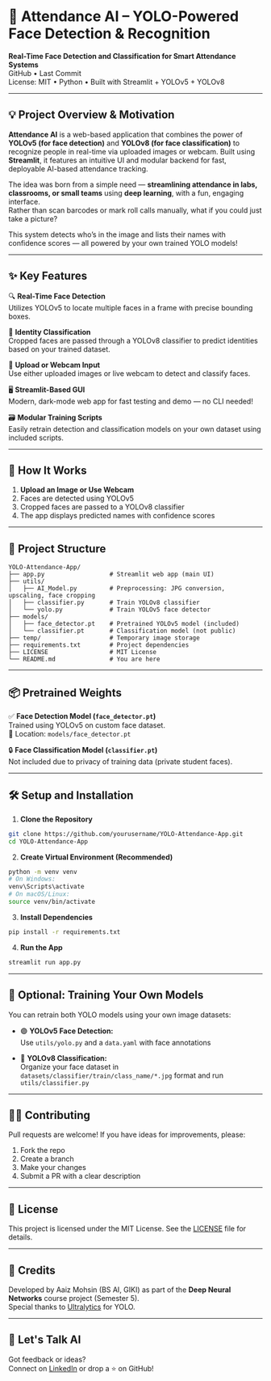 # 🧠 Attendance AI – YOLO-Powered Face Detection & Recognition  
**Real-Time Face Detection and Classification for Smart Attendance Systems**  
GitHub • Last Commit  
License: MIT • Python • Built with Streamlit + YOLOv5 + YOLOv8

---

## 💡 Project Overview & Motivation

**Attendance AI** is a web-based application that combines the power of **YOLOv5 (for face detection)** and **YOLOv8 (for face classification)** to recognize people in real-time via uploaded images or webcam. Built using **Streamlit**, it features an intuitive UI and modular backend for fast, deployable AI-based attendance tracking.

The idea was born from a simple need — **streamlining attendance in labs, classrooms, or small teams** using **deep learning**, with a fun, engaging interface.  
Rather than scan barcodes or mark roll calls manually, what if you could just take a picture?

This system detects who’s in the image and lists their names with confidence scores — all powered by your own trained YOLO models!

---

## ✨ Key Features

🔍 **Real-Time Face Detection**  
Utilizes YOLOv5 to locate multiple faces in a frame with precise bounding boxes.

🧠 **Identity Classification**  
Cropped faces are passed through a YOLOv8 classifier to predict identities based on your trained dataset.

📸 **Upload or Webcam Input**  
Use either uploaded images or live webcam to detect and classify faces.

🖥️ **Streamlit-Based GUI**  
Modern, dark-mode web app for fast testing and demo — no CLI needed!

🗃️ **Modular Training Scripts**  
Easily retrain detection and classification models on your own dataset using included scripts.

---

## 🚀 How It Works

1. **Upload an Image or Use Webcam**  
2. Faces are detected using YOLOv5  
3. Cropped faces are passed to a YOLOv8 classifier  
4. The app displays predicted names with confidence scores  

---

## 📁 Project Structure

```
YOLO-Attendance-App/
├── app.py                  # Streamlit web app (main UI)
├── utils/
│   ├── AI_Model.py         # Preprocessing: JPG conversion, upscaling, face cropping
│   ├── classifier.py       # Train YOLOv8 classifier
│   └── yolo.py             # Train YOLOv5 face detector
├── models/
│   ├── face_detector.pt    # Pretrained YOLOv5 model (included)
│   └── classifier.pt       # Classification model (not public)
├── temp/                   # Temporary image storage
├── requirements.txt        # Project dependencies
├── LICENSE                 # MIT License
└── README.md               # You are here
```

---

## 📦 Pretrained Weights

✅ **Face Detection Model (`face_detector.pt`)**  
Trained using YOLOv5 on custom face dataset.  
📁 Location: `models/face_detector.pt`

🔒 **Face Classification Model (`classifier.pt`)**  
Not included due to privacy of training data (private student faces).

---

## 🛠️ Setup and Installation

1. **Clone the Repository**

```bash
git clone https://github.com/yourusername/YOLO-Attendance-App.git
cd YOLO-Attendance-App
```

2. **Create Virtual Environment (Recommended)**

```bash
python -m venv venv
# On Windows:
venv\Scripts\activate
# On macOS/Linux:
source venv/bin/activate
```

3. **Install Dependencies**

```bash
pip install -r requirements.txt
```

4. **Run the App**

```bash
streamlit run app.py
```

---

## 🧪 Optional: Training Your Own Models

You can retrain both YOLO models using your own image datasets:

- 🟣 **YOLOv5 Face Detection:**  
  Use `utils/yolo.py` and a `data.yaml` with face annotations

- 🔵 **YOLOv8 Classification:**  
  Organize your face dataset in `datasets/classifier/train/class_name/*.jpg` format and run `utils/classifier.py`

---

## 🙋‍♂️ Contributing

Pull requests are welcome! If you have ideas for improvements, please:

1. Fork the repo  
2. Create a branch  
3. Make your changes  
4. Submit a PR with a clear description  

---

## 📜 License

This project is licensed under the MIT License. See the [LICENSE](./LICENSE) file for details.

---

## 👥 Credits

Developed by Aaiz Mohsin (BS AI, GIKI) as part of the **Deep Neural Networks** course project (Semester 5).  
Special thanks to [Ultralytics](https://github.com/ultralytics/ultralytics) for YOLO.

---

## 🧠 Let's Talk AI

Got feedback or ideas?  
Connect on [LinkedIn](https://www.linkedin.com/in/aaizmohsin) or drop a ⭐ on GitHub!
